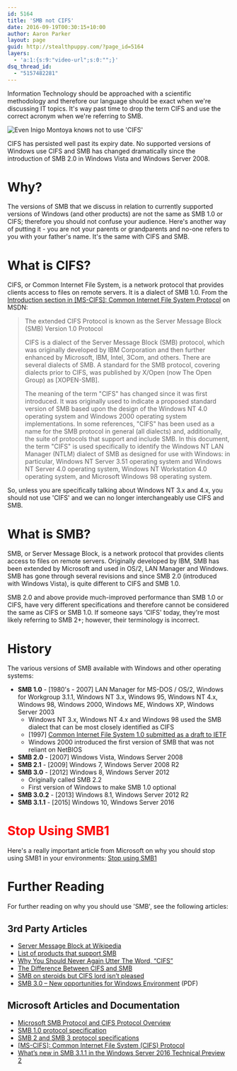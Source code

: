 ```yaml
---
id: 5164
title: 'SMB not CIFS'
date: 2016-09-19T00:30:15+10:00
author: Aaron Parker
layout: page
guid: http://stealthpuppy.com/?page_id=5164
layers:
  - 'a:1:{s:9:"video-url";s:0:"";}'
dsq_thread_id:
  - "5157482281"
---
```

Information Technology should be approached with a scientific methodology and therefore our language should be exact when we're discussing IT topics. It's way past time to drop the term CIFS and use the correct acronym when we're referring to SMB.

![Even Inigo Montoya knows not to use 'CIFS'](http://stealthpuppy.com/wp-content/uploads/2016/09/CIFS-Word.png)

CIFS has persisted well past its expiry date. No supported versions of Windows use CIFS and SMB has changed dramatically since the introduction of SMB 2.0 in Windows Vista and Windows Server 2008.

# Why?

The versions of SMB that we discuss in relation to currently supported versions of Windows (and other products) are not the same as SMB 1.0 or CIFS; therefore you should not confuse your audience. Here's another way of putting it - you are not your parents or grandparents and no-one refers to you with your father's name. It's the same with CIFS and SMB.

# What is CIFS?

CIFS, or Common Internet File System, is a network protocol that provides clients access to files on remote servers. It is a dialect of SMB 1.0. From the [Introduction section in [MS-CIFS]: Common Internet File System Protocol](https://msdn.microsoft.com/en-us/library/ee441901.aspx) on MSDN:

> The extended CIFS Protocol is known as the Server Message Block (SMB) Version 1.0 Protocol
> 
> CIFS is a dialect of the Server Message Block (SMB) protocol, which was originally developed by IBM Corporation and then further enhanced by Microsoft, IBM, Intel, 3Com, and others. There are several dialects of SMB. A standard for the SMB protocol, covering dialects prior to CIFS, was published by X/Open (now The Open Group) as [XOPEN-SMB].
> 
> The meaning of the term "CIFS" has changed since it was first introduced. It was originally used to indicate a proposed standard version of SMB based upon the design of the Windows NT 4.0 operating system and Windows 2000 operating system implementations. In some references, "CIFS" has been used as a name for the SMB protocol in general (all dialects) and, additionally, the suite of protocols that support and include SMB. In this document, the term "CIFS" is used specifically to identify the Windows NT LAN Manager (NTLM) dialect of SMB as designed for use with Windows: in particular, Windows NT Server 3.51 operating system and Windows NT Server 4.0 operating system, Windows NT Workstation 4.0 operating system, and Microsoft Windows 98 operating system.

So, unless you are specifically talking about Windows NT 3.x and 4.x, you should not use 'CIFS' and we can no longer interchangeably use CIFS and SMB.

# What is SMB?

SMB, or Server Message Block, is a network protocol that provides clients access to files on remote servers. Originally developed by IBM, SMB has been extended by Microsoft and used in OS/2, LAN Manager and Windows. SMB has gone through several revisions and since SMB 2.0 (introduced with Windows Vista), is quite different to CIFS and SMB 1.0.

SMB 2.0 and above provide much-improved performance than SMB 1.0 or CIFS, have very different specifications and therefore cannot be considered the same as CIFS or SMB 1.0. If someone says 'CIFS' today, they're most likely referring to SMB 2+; however, their terminology is incorrect.

# History

The various versions of SMB available with Windows and other operating systems:

  * **SMB 1.0** - [1980's - 2007] LAN Manager for MS-DOS / OS/2, Windows for Workgroup 3.1.1, Windows NT 3.x, Windows 95, Windows NT 4.x, Windows 98, Windows 2000, Windows ME, Windows XP, Windows Server 2003 
      * Windows NT 3.x, Windows NT 4.x and Windows 98 used the SMB dialect that can be most closely identified as CIFS
      * [1997] [Common Internet File System 1.0 submitted as a draft to IETF](https://tools.ietf.org/html/draft-leach-cifs-v1-spec-01)
      * Windows 2000 introduced the first version of SMB that was not reliant on NetBIOS
  * **SMB 2.0** - [2007] Windows Vista, Windows Server 2008
  * **SMB 2.1** - [2009] Windows 7, Windows Server 2008 R2
  * **SMB 3.0** - [2012] Windows 8, Windows Server 2012 
      * Originally called SMB 2.2
      * First version of Windows to make SMB 1.0 optional
  * **SMB 3.0.2** - [2013] Windows 8.1, Windows Server 2012 R2
  * **SMB 3.1.1** - [2015] Windows 10, Windows Server 2016

# <span style="color: #ff0000;">Stop Using SMB1</span>

Here's a really important article from Microsoft on why you should stop using SMB1 in your environments: [Stop using SMB1](https://blogs.technet.microsoft.com/filecab/2016/09/16/stop-using-smb1/)

# Further Reading

For further reading on why you should use 'SMB', see the following articles:

## 3rd Party Articles

  * [Server Message Block at Wikipedia](http://en.wikipedia.org/wiki/Server_Message_Block)
  * [List of products that support SMB](http://en.wikipedia.org/wiki/List_of_products_that_support_SMB)
  * [Why You Should Never Again Utter The Word, “CIFS”](http://blog.fosketts.net/2012/02/16/cifs-smb/)
  * [The Difference Between CIFS and SMB](http://blog.varonis.com/the-difference-between-cifs-and-smb/)
  * [SMB on steroids but CIFS lord isn’t pleased](http://storagegaga.com/smb-on-steroids-but-cifs-lord-isnt-pleased/)
  * [SMB 3.0 – New opportunities for Windows Environment](http://snia.org/sites/default/files/SNIA_SMB3_final.pdf) (PDF)

## Microsoft Articles and Documentation

  * [Microsoft SMB Protocol and CIFS Protocol Overview](https://msdn.microsoft.com/en-us/library/windows/desktop/aa365233(v=vs.85).aspx)
  * [SMB 1.0 protocol specification](https://msdn.microsoft.com/en-us/library/cc246232.aspx)
  * [SMB 2 and SMB 3 protocol specifications](https://msdn.microsoft.com/en-us/library/cc246483.aspx)
  * [[MS-CIFS]: Common Internet File System (CIFS) Protocol](https://msdn.microsoft.com/en-us/library/ee442092.aspx)
  * [What’s new in SMB 3.1.1 in the Windows Server 2016 Technical Preview 2](https://blogs.technet.microsoft.com/josebda/2015/05/05/whats-new-in-smb-3-1-1-in-the-windows-server-2016-technical-preview-2/)
